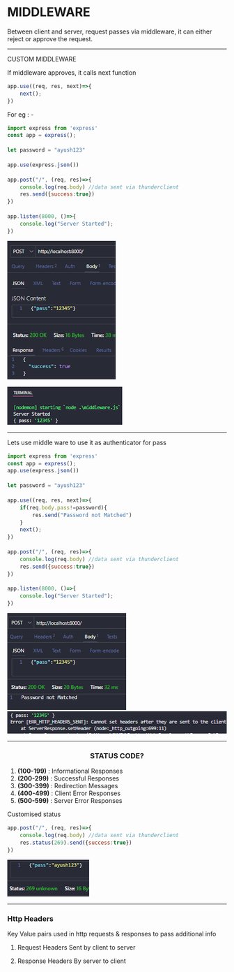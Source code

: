 # MIDDLEWARE
Between client and server, request passes via middleware, it can either reject or approve the request.  



---
CUSTOM MIDDLEWARE

If middleware approves, it calls next function
```js
app.use((req, res, next)=>{
    next();
})
```

For eg : -
```js
import express from 'express'
const app = express();

let password = "ayush123"

app.use(express.json())

app.post("/", (req, res)=>{
    console.log(req.body) //data sent via thunderclient
    res.send({success:true})
})

app.listen(8000, ()=>{
    console.log("Server Started");
})
```
![alt text](image-23.png)  

![alt text](image-24.png)

---
Lets use middle ware to use it as authenticator for pass

```js
import express from 'express'
const app = express();
app.use(express.json())

let password = "ayush123"

app.use((req, res, next)=>{
    if(req.body.pass!=password){
        res.send("Password not Matched")
    }
    next();
})

app.post("/", (req, res)=>{
    console.log(req.body) //data sent via thunderclient
    res.send({success:true})
})

app.listen(8000, ()=>{
    console.log("Server Started");
})
```

![alt text](image-25.png)
![alt text](image-26.png)

---

### <center> STATUS CODE?
1. **(100-199)** : Informational Responses
2. **(200-299)** : Successful Responses
3. **(300-399)** : Redirection Messages
4. **(400-499)** : Client Error Responses
5. **(500-599)** : Server Error Responses

Customised status
```js
app.post("/", (req, res)=>{
    console.log(req.body) //data sent via thunderclient
    res.status(269).send({success:true})
})
```

![alt text](image-27.png)

---
### Http Headers
Key Value pairs used in http requests & responses to pass additional info
1. Request Headers
Sent by client to server

2. Response Headers
By server to client